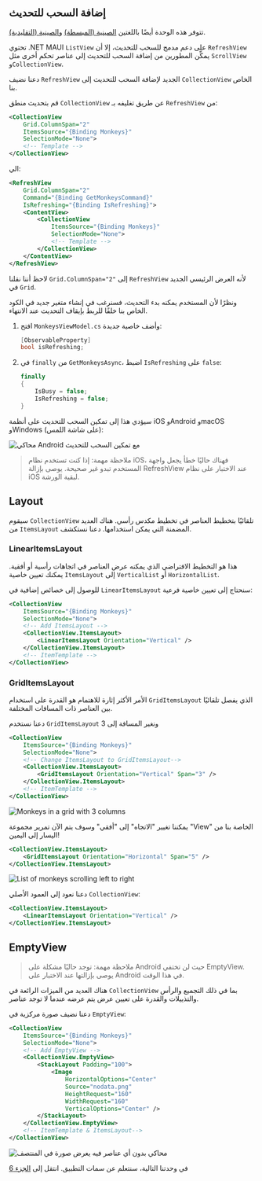 ## إضافة السحب للتحديث

تتوفر هذه الوحدة أيضًا باللغتين [الصينية (المبسطة)](README.zh-cn.md) و[الصينية (التقليدية)](README.zh-tw.md).

تحتوي .NET MAUI `ListView` على دعم مدمج للسحب للتحديث، إلا أن `RefreshView` يمكِّن المطورين من إضافة السحب للتحديث إلى عناصر تحكم أخرى مثل `ScrollView` و`CollectionView`.

دعنا نضيف `RefreshView` الجديد لإضافة السحب للتحديث إلى `CollectionView` الخاص بنا.

قم بتحديث منطق `CollectionView` عن طريق تغليفه بـ `RefreshView` من:

```xml
<CollectionView
    Grid.ColumnSpan="2"
    ItemsSource="{Binding Monkeys}"
    SelectionMode="None">
    <!-- Template -->
</CollectionView>
```

الي:

```xml
<RefreshView
    Grid.ColumnSpan="2"
    Command="{Binding GetMonkeysCommand}"
    IsRefreshing="{Binding IsRefreshing}">
    <ContentView>
        <CollectionView
            ItemsSource="{Binding Monkeys}"
            SelectionMode="None">
            <!-- Template -->
        </CollectionView>
    </ContentView>
</RefreshView>
```

لاحظ أننا نقلنا `Grid.ColumnSpan="2"` إلى `RefreshView` لأنه العرض الرئيسي الجديد في `Grid`.

ونظرًا لأن المستخدم يمكنه بدء التحديث، فسنرغب في إنشاء متغير جديد في الكود الخاص بنا خلفًا للربط بإيقاف التحديث عند الانتهاء.

1. افتح `MonkeysViewModel.cs` وأضف خاصية جديدة:

    ```csharp
    [ObservableProperty]
    bool isRefreshing;
    ```

1. في `finally` من `GetMonkeysAsync`، اضبط `IsRefreshing` على `false`:

    ```csharp
    finally
    {
        IsBusy = false;
        IsRefreshing = false;
    }
    ```

سيؤدي هذا إلى تمكين السحب للتحديث على أنظمة iOS وAndroid وmacOS وWindows (على شاشة اللمس):

![محاكي Android مع تمكين السحب للتحديث](../Art/PullToRefresh.PNG)

> ملاحظة مهمة: إذا كنت تستخدم نظام iOS، فهناك حاليًا خطأ يجعل واجهة المستخدم تبدو غير صحيحة. يوصى بإزالة RefreshView عند الاختبار على نظام iOS لبقية الورشة.

## Layout

سيقوم `CollectionView` تلقائيًا بتخطيط العناصر في تخطيط مكدس رأسي. هناك العديد من `ItemsLayout` المضمنة التي يمكن استخدامها. دعنا نستكشف.

### LinearItemsLayout

هذا هو التخطيط الافتراضي الذي يمكنه عرض العناصر في اتجاهات رأسية أو أفقية. يمكنك تعيين خاصية `ItemsLayout` إلى `VerticalList` أو `HorizontalList`.

للوصول إلى خصائص إضافية في `LinearItemsLayout` سنحتاج إلى تعيين خاصية فرعية:

```xml
<CollectionView
    ItemsSource="{Binding Monkeys}"
    SelectionMode="None">
    <!-- Add ItemsLayout -->
    <CollectionView.ItemsLayout>
        <LinearItemsLayout Orientation="Vertical" />
    </CollectionView.ItemsLayout>
    <!-- ItemTemplate -->
</CollectionView>
```

### GridItemsLayout

الأمر الأكثر إثارة للاهتمام هو القدرة على استخدام `GridItemsLayout` الذي يفصل تلقائيًا بين العناصر ذات المسافات المختلفة.

دعنا نستخدم `GridItemsLayout` ونغير المسافة إلى 3

```xml
<CollectionView
    ItemsSource="{Binding Monkeys}"
    SelectionMode="None">
    <!-- Change ItemsLayout to GridItemsLayout-->
    <CollectionView.ItemsLayout>
        <GridItemsLayout Orientation="Vertical" Span="3" />
    </CollectionView.ItemsLayout>
    <!-- ItemTemplate -->
</CollectionView>
```

![Monkeys in a grid with 3 columns](../Art/GridItemsLayoutVert.png)

يمكننا تغيير "الاتجاه" إلى "أفقي" وسوف يتم الآن تمرير مجموعة "View" الخاصة بنا من اليسار إلى اليمين!

```xml
<CollectionView.ItemsLayout>
    <GridItemsLayout Orientation="Horizontal" Span="5" />
</CollectionView.ItemsLayout>
```

![List of monkeys scrolling left to right](../Art/GridItemsLayoutHorizontal.png)

دعنا نعود إلى العمود الأصلي `CollectionView`:

```xml
<CollectionView.ItemsLayout>
    <LinearItemsLayout Orientation="Vertical" />
</CollectionView.ItemsLayout>
```

## EmptyView

> ملاحظة مهمة: توجد حاليًا مشكلة على Android حيث لن تختفي EmptyView. يوصى بإزالتها عند الاختبار على Android في هذا الوقت.

هناك العديد من الميزات الرائعة في `CollectionView` بما في ذلك التجميع والرأس والتذييلات والقدرة على تعيين عرض يتم عرضه عندما لا توجد عناصر.

دعنا نضيف صورة مركزية في `EmptyView`:

```xml
<CollectionView
    ItemsSource="{Binding Monkeys}"
    SelectionMode="None">
    <!-- Add EmptyView -->
    <CollectionView.EmptyView>
        <StackLayout Padding="100">
            <Image
                HorizontalOptions="Center"
                Source="nodata.png"
                HeightRequest="160"
                WidthRequest="160"
                VerticalOptions="Center" />
        </StackLayout>
    </CollectionView.EmptyView>
    <!-- ItemTemplate & ItemsLayout-->
</CollectionView>
```


![محاكي بدون أي عناصر فيه يعرض صورة في المنتصف](../Art/EmptyView.png)

في وحدتنا التالية، سنتعلم عن سمات التطبيق. انتقل إلى [الجزء 6](../Part%206%20-%20AppThemes/README.ar-sa.md)
